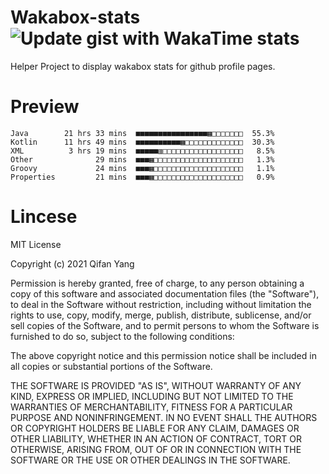  # Wakabox-stats ![Update gist with WakaTime stats](https://github.com/underwindfall/wakabox-stats/workflows/Update%20gist%20with%20WakaTime%20stats/badge.svg)

  Helper Project to display wakabox stats for github profile pages. 
 # Preview 
  
  ```  
 Java        21 hrs 33 mins  ■■■■■■■■■■■■■■■■▦□□□□□□□  55.3%
Kotlin      11 hrs 49 mins  ■■■■■■■■■■▦□□□□□□□□□□□□□  30.3%
XML          3 hrs 19 mins  ■■■■■▥□□□□□□□□□□□□□□□□□□   8.5%
Other              29 mins  ■■■▦□□□□□□□□□□□□□□□□□□□□   1.3%
Groovy             24 mins  ■■■▦□□□□□□□□□□□□□□□□□□□□   1.1%
Properties         21 mins  ■■■▦□□□□□□□□□□□□□□□□□□□□   0.9% 
 ``` 
  
 
 # Lincese 

  MIT License

  Copyright (c) 2021 Qifan Yang
  
  Permission is hereby granted, free of charge, to any person obtaining a copy
  of this software and associated documentation files (the "Software"), to deal
  in the Software without restriction, including without limitation the rights
  to use, copy, modify, merge, publish, distribute, sublicense, and/or sell
  copies of the Software, and to permit persons to whom the Software is
  furnished to do so, subject to the following conditions:
  
  The above copyright notice and this permission notice shall be included in all
  copies or substantial portions of the Software.
  
  THE SOFTWARE IS PROVIDED "AS IS", WITHOUT WARRANTY OF ANY KIND, EXPRESS OR
  IMPLIED, INCLUDING BUT NOT LIMITED TO THE WARRANTIES OF MERCHANTABILITY,
  FITNESS FOR A PARTICULAR PURPOSE AND NONINFRINGEMENT. IN NO EVENT SHALL THE
  AUTHORS OR COPYRIGHT HOLDERS BE LIABLE FOR ANY CLAIM, DAMAGES OR OTHER
  LIABILITY, WHETHER IN AN ACTION OF CONTRACT, TORT OR OTHERWISE, ARISING FROM,
  OUT OF OR IN CONNECTION WITH THE SOFTWARE OR THE USE OR OTHER DEALINGS IN THE
  SOFTWARE.
